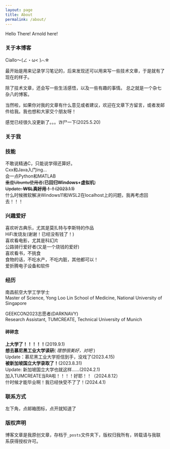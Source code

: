 ```yaml
---
layout: page
title: About
permalink: /about/
---
```


Hello There! Arnold here!

### 关于本博客
Ciallo～(∠・ω< )⌒☆

最开始是用来记录学习笔记的，后来发现还可以用来写一些技术文章，于是就有了现在的样子。

除了技术文章，还会写一些生活感悟，以及一些有趣的事情。
总之就是一个杂七杂八的博客。

当然啦，如果你对我的文章有什么意见或者建议，欢迎在文章下方留言，或者发邮件给我。我也想和大家交个朋友呀！

感觉已经很久没更新了。。。诈尸一下(2025.5.20)

### 关于我
### 技能

不敢说精通C，只能说学得还算好。  
Cxx和Java入门ing...  
会一点Python和MATLAB  
~~重度Ubuntu使用者~~(**已回归Windows+虚拟机**)  
~~Update: **WSL真好用！！**(2023.1.1)~~  
什么时候微软解决Windows11和WSL2在localhost上的问题，我再考虑回去！！！

### 兴趣爱好
喜欢听古典乐，尤其是莫扎特与李斯特的作品  
HiFi发烧友(谢谢！已经没有钱了！)  
喜欢看电影，尤其是科幻片  
公路骑行爱好者(又是一个烧钱的爱好)  
喜欢看书，不挑食  
食物的话，不吃水产，不吃内脏，其他都可以！  
爱折腾电子设备和软件

### 经历

南昌航空大学工学学士  
Master of Science, Yong Loo Lin School of Medicine, National University of Singapore  

GEEKCON2023志愿者(DARKNAVY)  
Research Assistant, TUMCREATE, Technical University of Munich

#### 碎碎念
**上大学了！！！！！**(2019.9.1)  
**想去慕尼黑工业大学读研**( *理想很美好，对吧* )  
Update：慕尼黑工业大学拒信到手，没戏了(2023.4.15)  
**被新加坡国立大学录取了！**(2023.8.31)  
Update: 新加坡国立大学也就这样......(2024.2.1)  
加入TUMCREATE当RA啦！！！！好耶！！（2024.8.12）  
什时候才能毕业啊！我已经快受不了了！(2024.4.1)

### 联系方式
左下角，点邮箱图标，点开就知道了

### 版权声明

博客文章是我原创文章，存档于`_posts`文件夹下，版权归我所有，转载请与我联系获得授权许可。
